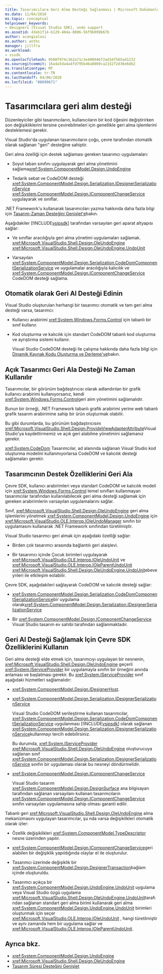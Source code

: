 ```yaml
---
title: Tasarımcılara Geri Alma Desteği Sağlanması | Microsoft Dokümanlar
ms.date: 11/04/2016
ms.topic: conceptual
helpviewer_keywords:
- designers [Visual Studio SDK], undo support
ms.assetid: 43eb1f14-b129-404a-8806-5bf9b099b67b
author: acangialosi
ms.author: anthc
manager: jillfra
ms.workload:
- vssdk
ms.openlocfilehash: 0580f974c362a71c3e400946f2ad34f565ad1232
ms.sourcegitcommit: 16a4a5da4a4fd795b46a0869ca2152f2d36e6db2
ms.translationtype: MT
ms.contentlocale: tr-TR
ms.lasthandoff: 04/06/2020
ms.locfileid: "80699671"
---
```

# <a name="supply-undo-support-to-designers"></a>Tasarımcılara geri alım desteği

Düzenleyiciler gibi tasarımcıların, kullanıcıların bir kod öğesini değiştirirken son değişikliklerini tersine çevirebilmeleri için genellikle geri alma işlemlerini desteklemesi gerekir.

Visual Studio'da uygulanan tasarımcıların çoğu, çevre tarafından otomatik olarak sağlanan "geri" desteğine sahiptir.

Geri alma özelliği için destek sağlaması gereken tasarımcı uygulamaları:

- Soyut taban sınıfını uygulayarak geri alma yönetimini sağlama<xref:System.ComponentModel.Design.UndoEngine>

- Tedarik sebat ve CodeDOM desteği <xref:System.ComponentModel.Design.Serialization.IDesignerSerializationService> <xref:System.ComponentModel.Design.IComponentChangeService> uygulayarak ve sınıflar.

.NET Framework'u kullanarak tasarımcıları yazma hakkında daha fazla bilgi için [Tasarım-Zaman Desteğini Genişlet'e](/previous-versions/37899azc(v=vs.140))bakın.

Aşağıdakiler [!INCLUDE[vsipsdk](../extensibility/includes/vsipsdk_md.md)] tarafından varsayılan geri aparat altyapısı sağlar:

- Ve sınıflar aracılığıyla geri alma yönetimi uygulamaları sağlamak. <xref:Microsoft.VisualStudio.Shell.Design.OleUndoEngine> <xref:Microsoft.VisualStudio.Shell.Design.OleUndoEngine.UndoUnit>

- Varsayılan <xref:System.ComponentModel.Design.Serialization.CodeDomComponentSerializationService> ve uygulamalar aracılığıyla kalıcılık ve <xref:System.ComponentModel.Design.IComponentChangeService> CodeDOM desteği sağlama.

## <a name="obtain-undo-support-automatically"></a>Otomatik olarak Geri Al Desteği Edinin

Visual Studio oluşturulan herhangi bir tasarımcı otomatik ve tam geri alma desteği varsa, tasarımcı:

- Kullanıcı arabirimi <xref:System.Windows.Forms.Control> için tabanlı bir sınıf kullanır.

- Kod oluşturma ve kalıcılık için standart CodeDOM tabanlı kod oluşturma ve ayrıştırma sistemi kullanır.

   Visual Studio CodeDOM desteği ile çalışma hakkında daha fazla bilgi için [Dinamik Kaynak Kodu Oluşturma ve Derleme'ye](/dotnet/framework/reflection-and-codedom/dynamic-source-code-generation-and-compilation)bakın.

## <a name="when-to-use-explicit-designer-undo-support"></a>Açık Tasarımcı Geri Ala Desteği Ne Zaman Kullanılır
 Tasarımcılar, bir görünüm bağdaştırıcısı olarak adlandırılan bir grafik kullanıcı arabirimi kullanıyorsanız, kendi <xref:System.Windows.Forms.Control>geri alım yönetimini sağlamalıdır.

 Bunun bir örneği, .NET Framework tabanlı grafik arabirimi yerine web tabanlı grafik tasarım arabirimine sahip bir ürün oluşturmak olabilir.

 Bu gibi durumlarda, bu görünüm bağdaştırıcısını <xref:Microsoft.VisualStudio.Shell.Design.ProvideViewAdapterAttribute>Visual Studio'ya kaydettirmemiz ve açık geri alabilme yönetimini sağlamanız gerekir.

 <xref:System.CodeDom> Tasarımcılar, ad alanında sağlanan Visual Studio kod oluşturma modelini kullanmıyorlarsa CodeDOM ve kalıcılık desteği sağlamaları gerekir.

## <a name="undo-support-features-of-the-designer"></a>Tasarımcının Destek Özelliklerini Geri Ala
 Çevre SDK, kullanıcı arabirimleri veya standart CodeDOM ve kalıcılık modeli için <xref:System.Windows.Forms.Control> temel sınıfları kullanmayan tasarımcılar tarafından kullanılabilecek geri alma desteği sağlamak için gereken arabirimlerin varsayılan uygulamalarını sağlar.

 Sınıf, <xref:Microsoft.VisualStudio.Shell.Design.OleUndoEngine> geri alma işlemlerini yönetmek <xref:System.ComponentModel.Design.UndoEngine> için <xref:Microsoft.VisualStudio.OLE.Interop.IOleUndoManager> sınıfın bir uygulamasını kullanarak .NET Framework sınıfından türetilmiştir.

 Visual Studio tasarımcı geri almak için aşağıdaki özelliği sağlar:

- Birden çok tasarımcı arasında bağlantılı geri alaişlevi.

- Bir tasarımcı içinde Çocuk birimleri uygulayarak <xref:Microsoft.VisualStudio.OLE.Interop.IOleUndoUnit> ve <xref:Microsoft.VisualStudio.OLE.Interop.IOleParentUndoUnit> <xref:Microsoft.VisualStudio.Shell.Design.OleUndoEngine.UndoUnit>ebeveynleri ile etkileşim eolabilir.

Çevre SDK, aşağıdakileri sağlayarak CodeDOM ve kalıcılık desteği sağlar:

- <xref:System.ComponentModel.Design.Serialization.CodeDomComponentSerializationService>bir uygulama olarak<xref:System.ComponentModel.Design.Serialization.IDesignerSerializationService>

- Bir <xref:System.ComponentModel.Design.IComponentChangeService> Visual Studio tasarım ev sahibi tarafından sağlanmaktadır.

## <a name="use-the-environment-sdk-features-to-supply-undo-support"></a>Geri Al Desteği Sağlamak Için Çevre SDK Özelliklerini Kullanın

Geri alma desteği elde etmek için, tasarımcıyı uygulayan bir nesnenin, <xref:Microsoft.VisualStudio.Shell.Design.OleUndoEngine> geçerli <xref:System.IServiceProvider> bir uygulamayla sınıfın bir örneğini anında anlaması ve başlatması gerekir. Bu <xref:System.IServiceProvider> sınıf aşağıdaki hizmetleri sağlamalıdır:

- <xref:System.ComponentModel.Design.IDesignerHost>.

- <xref:System.ComponentModel.Design.Serialization.IDesignerSerializationService>

   Visual Studio CodeDOM serileştirme kullanan tasarımcılar, <xref:System.ComponentModel.Design.Serialization.CodeDomComponentSerializationService> uygulanması [!INCLUDE[vsipsdk](../extensibility/includes/vsipsdk_md.md)] olarak sağlanan <xref:System.ComponentModel.Design.Serialization.IDesignerSerializationService>kullanmayı tercih edebilirsiniz.

   Bu durumda, <xref:System.IServiceProvider> <xref:Microsoft.VisualStudio.Shell.Design.OleUndoEngine> oluşturucuya sağlanan sınıf <xref:System.ComponentModel.Design.Serialization.IDesignerSerializationService> sınıfın bir uygulaması olarak bu nesneyi döndürmelidir.

- <xref:System.ComponentModel.Design.IComponentChangeService>

   Visual Studio tasarım <xref:System.ComponentModel.Design.DesignSurface> ana bilgisayarı tarafından sağlanan varsayılanı kullanan tasarımcıların <xref:System.ComponentModel.Design.IComponentChangeService> sınıfın varsayılan uygulamasına sahip olması garanti edilir.

Tabanlı geri <xref:Microsoft.VisualStudio.Shell.Design.OleUndoEngine> alma mekanizmasını uygulayan tasarımcılar, şu nda varsa değişiklikleri otomatik olarak izler:

- Özellik değişiklikleri <xref:System.ComponentModel.TypeDescriptor> nesne üzerinden yapılır.

- <xref:System.ComponentModel.Design.IComponentChangeService>geri alabilen bir değişiklik yapıldığında olaylar el ile oluşturulur.

- Tasarımcı üzerinde değişiklik bir <xref:System.ComponentModel.Design.DesignerTransaction>bağlam içinde oluşturuldu.

- Tasarımcı açıkça bir <xref:System.ComponentModel.Design.UndoEngine.UndoUnit> uygulama veya Visual Studio özgü uygulama <xref:Microsoft.VisualStudio.Shell.Design.OleUndoEngine.UndoUnit>tarafından sağlanan standart geri alma birimi kullanarak geri alma <xref:System.ComponentModel.Design.UndoEngine.UndoUnit> birimleri oluşturmak için seçer <xref:Microsoft.VisualStudio.OLE.Interop.IOleUndoUnit> , hangi türetilmiştir ve aynı zamanda hem bir uygulama sağlar ve <xref:Microsoft.VisualStudio.OLE.Interop.IOleParentUndoUnit>.

## <a name="see-also"></a>Ayrıca bkz.

- <xref:System.ComponentModel.Design.UndoEngine>
- <xref:Microsoft.VisualStudio.Shell.Design.OleUndoEngine>
- [Tasarım Süresi Desteğini Genişlet](/previous-versions/37899azc(v=vs.140))
